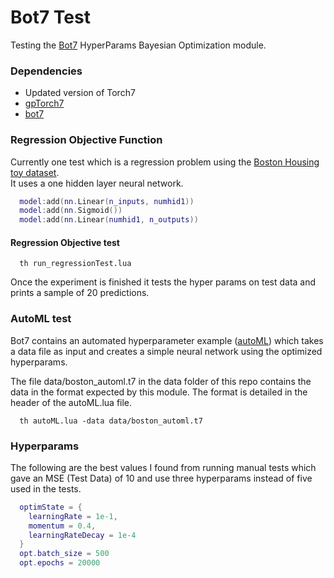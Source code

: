 # Bot7 Test

Testing the [Bot7](https://github.com/j-wilson/bot7) HyperParams Bayesian Optimization module.  

### Dependencies

- Updated version of Torch7   
- [gpTorch7](https://github.com/j-wilson/gpTorch7)  
- [bot7](https://github.com/j-wilson/bot7)

### Regression Objective Function

Currently one test which is a regression problem using the [Boston Housing toy dataset](http://lib.stat.cmu.edu/datasets/boston).  
It uses a one hidden layer neural network.

```lua
  model:add(nn.Linear(n_inputs, numhid1)) 
  model:add(nn.Sigmoid())
  model:add(nn.Linear(numhid1, n_outputs))
```  	  

#### Regression Objective test

```
  th run_regressionTest.lua 
``` 

Once the experiment is finished it tests the hyper params on test data and prints a sample of 20 predictions.

### AutoML test

Bot7 contains an automated hyperparameter example ([autoML](https://github.com/j-wilson/bot7/blob/master/examples/autoML.lua)) which takes a data file as input and creates a simple neural network using the optimized hyperparams.  

The file data/boston_automl.t7 in the data folder of this repo contains the data in the format expected by this module.
The format is detailed in the header of the autoML.lua file.

```
  th autoML.lua -data data/boston_automl.t7
```

### Hyperparams

The following are the best values I found from running manual tests which gave an MSE (Test Data) of 10 and use three hyperparams instead of five used in the tests.

```lua
  optimState = {
    learningRate = 1e-1,
    momentum = 0.4,
    learningRateDecay = 1e-4
  }
  opt.batch_size = 500
  opt.epochs = 20000
```
